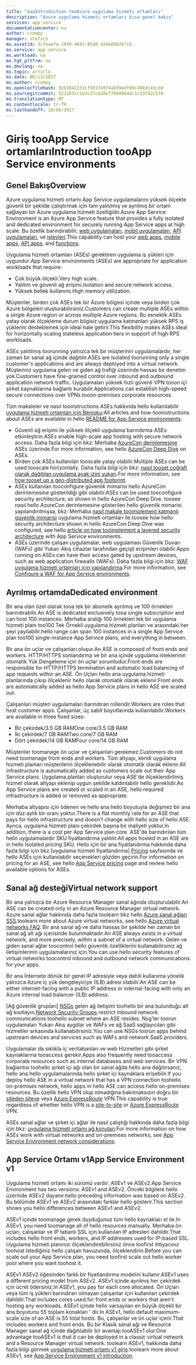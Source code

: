 ```yaml
---
title: "aaaIntroduction tooAzure uygulama hizmeti ortamları"
description: "Azure uygulama hizmeti ortamları kısa genel bakış"
services: app-service
documentationcenter: na
author: ccompy
manager: stefsch
ms.assetid: 3c7eaefa-1850-4643-8540-428e8982b7cb
ms.service: app-service
ms.workload: na
ms.tgt_pltfrm: na
ms.devlang: na
ms.topic: article
ms.date: 06/13/2017
ms.author: ccompy
ms.openlocfilehash: 9261041333cf59374974a039edf89c4983c45cdd
ms.sourcegitcommit: 523283cc1b3c37c428e77850964dc1c33742c5f0
ms.translationtype: MT
ms.contentlocale: tr-TR
ms.lasthandoff: 10/06/2017
---
```

# <a name="introduction-tooapp-service-environments"></a><span data-ttu-id="81d4f-103">Giriş tooApp Service ortamları</span><span class="sxs-lookup"><span data-stu-id="81d4f-103">Introduction tooApp Service environments</span></span> #
 
## <a name="overview"></a><span data-ttu-id="81d4f-104">Genel Bakış</span><span class="sxs-lookup"><span data-stu-id="81d4f-104">Overview</span></span> ##

<span data-ttu-id="81d4f-105">Azure uygulama hizmeti ortamı App Service uygulamalarını yüksek ölçekte güvenli bir şekilde çalıştırmak için tam yalıtılmış ve ayrılmış bir ortam sağlayan bir Azure uygulama hizmeti özelliğidir.</span><span class="sxs-lookup"><span data-stu-id="81d4f-105">Azure App Service Environment is an Azure App Service feature that provides a fully isolated and dedicated environment for securely running App Service apps at high scale.</span></span> <span data-ttu-id="81d4f-106">Bu özellik barındırabilir, [web uygulamaları][webapps], [mobil uygulamaları][mobileapps], [API uygulamaları][APIapps], ve [işlevleri][Functions].</span><span class="sxs-lookup"><span data-stu-id="81d4f-106">This capability can host your [web apps][webapps], [mobile apps][mobileapps], [API apps][APIapps], and [functions][Functions].</span></span>

<span data-ttu-id="81d4f-107">Uygulama hizmeti ortamları (ASEs) gerektiren uygulama iş yükleri için uygundur:</span><span class="sxs-lookup"><span data-stu-id="81d4f-107">App Service environments (ASEs) are appropriate for application workloads that require:</span></span>

- <span data-ttu-id="81d4f-108">Çok büyük ölçekli.</span><span class="sxs-lookup"><span data-stu-id="81d4f-108">Very high scale.</span></span>
- <span data-ttu-id="81d4f-109">Yalıtım ve güvenli ağ erişimi.</span><span class="sxs-lookup"><span data-stu-id="81d4f-109">Isolation and secure network access.</span></span>
- <span data-ttu-id="81d4f-110">Yüksek bellek kullanımı.</span><span class="sxs-lookup"><span data-stu-id="81d4f-110">High memory utilization.</span></span>

<span data-ttu-id="81d4f-111">Müşteriler, birden çok ASEs tek bir Azure bölgesi içinde veya birden çok Azure bölgeleri oluşturabilirsiniz.</span><span class="sxs-lookup"><span data-stu-id="81d4f-111">Customers can create multiple ASEs within a single Azure region or across multiple Azure regions.</span></span> <span data-ttu-id="81d4f-112">Bu esneklik ASEs yatay olarak ölçekleme durum bilgisiz uygulama katmanları yüksek RPS iş yüklerini desteklemek için ideal hale getirir.</span><span class="sxs-lookup"><span data-stu-id="81d4f-112">This flexibility makes ASEs ideal for horizontally scaling stateless application tiers in support of high RPS workloads.</span></span>

<span data-ttu-id="81d4f-113">ASEs yalıtılmış toorunning yalnızca tek bir müşterinin uygulamalardır, her zaman bir sanal ağ içinde dağıtılır.</span><span class="sxs-lookup"><span data-stu-id="81d4f-113">ASEs are isolated toorunning only a single customer's applications and are always deployed into a virtual network.</span></span> <span data-ttu-id="81d4f-114">Müşteriniz uygulama gelen ve giden ağ trafiği üzerinde hassas bir denetim yok.</span><span class="sxs-lookup"><span data-stu-id="81d4f-114">Customers have fine-grained control over inbound and outbound application network traffic.</span></span> <span data-ttu-id="81d4f-115">Uygulamaları yüksek hızlı güvenli VPN tooon içi şirket kaynaklarına bağlantı kurabilir.</span><span class="sxs-lookup"><span data-stu-id="81d4f-115">Applications can establish high-speed secure connections over VPNs tooon-premises corporate resources.</span></span>

<span data-ttu-id="81d4f-116">Tüm makaleler ve nasıl tooinstructions ASEs hakkında hello kullanılabilir [uygulama hizmeti ortamları için Benioku][ASEReadme]:</span><span class="sxs-lookup"><span data-stu-id="81d4f-116">All articles and how-tooinstructions about ASEs are available in hello [README for App Service environments][ASEReadme]:</span></span>

* <span data-ttu-id="81d4f-117">Güvenli ağ erişimi ile yüksek ölçekli uygulama barındırma ASEs etkinleştirin.</span><span class="sxs-lookup"><span data-stu-id="81d4f-117">ASEs enable high-scale app hosting with secure network access.</span></span> <span data-ttu-id="81d4f-118">Daha fazla bilgi için bkz: Merhaba [AzureCon derinlemesine](https://azure.microsoft.com/documentation/videos/azurecon-2015-deploying-highly-scalable-and-secure-web-and-mobile-apps/) ASEs üzerinde.</span><span class="sxs-lookup"><span data-stu-id="81d4f-118">For more information, see hello [AzureCon Deep Dive](https://azure.microsoft.com/documentation/videos/azurecon-2015-deploying-highly-scalable-and-secure-web-and-mobile-apps/) on ASEs.</span></span>
* <span data-ttu-id="81d4f-119">Birden çok ASEs kullanılan tooscale yatay olabilir.</span><span class="sxs-lookup"><span data-stu-id="81d4f-119">Multiple ASEs can be used tooscale horizontally.</span></span> <span data-ttu-id="81d4f-120">Daha fazla bilgi için bkz: [nasıl tooset coğrafi olarak dağıtılan uygulama ayak izini yukarı](https://azure.microsoft.com/documentation/articles/app-service-app-service-environment-geo-distributed-scale/).</span><span class="sxs-lookup"><span data-stu-id="81d4f-120">For more information, see [how tooset up a geo-distributed app footprint](https://azure.microsoft.com/documentation/articles/app-service-app-service-environment-geo-distributed-scale/).</span></span>
* <span data-ttu-id="81d4f-121">ASEs kullanılan tooconfigure güvenlik mimarisi hello AzureCon derinlemesine gösterildiği gibi olabilir.</span><span class="sxs-lookup"><span data-stu-id="81d4f-121">ASEs can be used tooconfigure security architecture, as shown in hello AzureCon Deep Dive.</span></span> <span data-ttu-id="81d4f-122">toosee nasıl hello AzureCon derinlemesine gösterilen hello güvenlik mimarisi yapılandırılmışsa, bkz: Merhaba [nasıl makale tooimplement katmanlı güvenlik mimarisi](https://docs.microsoft.com/en-us/azure/app-service-web/app-service-app-service-environment-layered-security) uygulama hizmeti ortamları ile.</span><span class="sxs-lookup"><span data-stu-id="81d4f-122">toosee how hello security architecture shown in hello AzureCon Deep Dive was configured, see hello [article on how tooimplement a layered security architecture](https://docs.microsoft.com/en-us/azure/app-service-web/app-service-app-service-environment-layered-security) with App Service environments.</span></span>
* <span data-ttu-id="81d4f-123">ASEs üzerinde çalışan uygulamalar, web uygulaması Güvenlik Duvarı (WAFs) gibi Yukarı Akış cihazlar tarafından geçişli erişimleri olabilir.</span><span class="sxs-lookup"><span data-stu-id="81d4f-123">Apps running on ASEs can have their access gated by upstream devices, such as web application firewalls (WAFs).</span></span> <span data-ttu-id="81d4f-124">Daha fazla bilgi için bkz: [WAF uygulama hizmeti ortamları için yapılandırma](https://docs.microsoft.com/en-us/azure/app-service-web/app-service-app-service-environment-web-application-firewall).</span><span class="sxs-lookup"><span data-stu-id="81d4f-124">For more information, see [Configure a WAF for App Service environments](https://docs.microsoft.com/en-us/azure/app-service-web/app-service-app-service-environment-web-application-firewall).</span></span>

## <a name="dedicated-environment"></a><span data-ttu-id="81d4f-125">Ayrılmış ortamda</span><span class="sxs-lookup"><span data-stu-id="81d4f-125">Dedicated environment</span></span> ##

<span data-ttu-id="81d4f-126">Bir ana olan özel olarak tooa tek bir abonelik ayrılmış ve 100 örnekleri barındırabilir.</span><span class="sxs-lookup"><span data-stu-id="81d4f-126">An ASE is dedicated exclusively tooa single subscription and can host 100 instances.</span></span> <span data-ttu-id="81d4f-127">Merhaba aralığı 100 örnekleri tek bir uygulama hizmeti planı too100 Tek Örnekli uygulama hizmeti planları ve arasındaki her şeyi yayılabilir.</span><span class="sxs-lookup"><span data-stu-id="81d4f-127">hello range can span 100 instances in a single App Service plan too100 single-instance App Service plans, and everything in between.</span></span>

<span data-ttu-id="81d4f-128">Bir ana ön uçlar ve çalışanları oluşur.</span><span class="sxs-lookup"><span data-stu-id="81d4f-128">An ASE is composed of front ends and workers.</span></span> <span data-ttu-id="81d4f-129">HTTP/HTTPS sonlandırma ve bir ana içinde uygulama isteklerinin otomatik Yük Dengeleme için ön uçlar sorumludur.</span><span class="sxs-lookup"><span data-stu-id="81d4f-129">Front ends are responsible for HTTP/HTTPS termination and automatic load balancing of app requests within an ASE.</span></span> <span data-ttu-id="81d4f-130">Ön Uçları hello ana uygulama hizmeti planlarında çıkışı ölçeklenir hello olarak otomatik olarak eklenir.</span><span class="sxs-lookup"><span data-stu-id="81d4f-130">Front ends are automatically added as hello App Service plans in hello ASE are scaled out.</span></span>

<span data-ttu-id="81d4f-131">Çalışanları müşteri uygulamaları barındıran rolleridir.</span><span class="sxs-lookup"><span data-stu-id="81d4f-131">Workers are roles that host customer apps.</span></span> <span data-ttu-id="81d4f-132">Çalışanlar, üç sabit boyutlarında kullanılabilir:</span><span class="sxs-lookup"><span data-stu-id="81d4f-132">Workers are available in three fixed sizes:</span></span>

* <span data-ttu-id="81d4f-133">Bir çekirdek/3.5 GB RAM</span><span class="sxs-lookup"><span data-stu-id="81d4f-133">One core/3.5 GB RAM</span></span>
* <span data-ttu-id="81d4f-134">İki çekirdek/7 GB RAM</span><span class="sxs-lookup"><span data-stu-id="81d4f-134">Two core/7 GB RAM</span></span>
* <span data-ttu-id="81d4f-135">Dört çekirdek/14 GB RAM</span><span class="sxs-lookup"><span data-stu-id="81d4f-135">Four core/14 GB RAM</span></span>

<span data-ttu-id="81d4f-136">Müşteriler toomanage ön uçlar ve çalışanları gerekmez.</span><span class="sxs-lookup"><span data-stu-id="81d4f-136">Customers do not need toomanage front ends and workers.</span></span> <span data-ttu-id="81d4f-137">Tüm altyapı, kendi uygulama hizmeti planları müşterilerin ölçeklenebilir olarak otomatik olarak eklenir.</span><span class="sxs-lookup"><span data-stu-id="81d4f-137">All infrastructure is automatically added as customers scale out their App Service plans.</span></span> <span data-ttu-id="81d4f-138">Uygulama planları oluşturulur veya ASE'de ölçeklendirilmiş hizmet olarak altyapı eklenip uygun şekilde kaldırılabilir hello gereklidir.</span><span class="sxs-lookup"><span data-stu-id="81d4f-138">As App Service plans are created or scaled in an ASE, hello required infrastructure is added or removed as appropriate.</span></span>

<span data-ttu-id="81d4f-139">Merhaba altyapısı için ödenen ve hello ana hello boyutuyla değişmez bir ana için düz aylık bir oranı yoktur.</span><span class="sxs-lookup"><span data-stu-id="81d4f-139">There is a flat monthly rate for an ASE that pays for hello infrastructure and doesn't change with hello size of hello ASE.</span></span> <span data-ttu-id="81d4f-140">Ayrıca, uygulama hizmeti planı çekirdek başına bir maliyeti yoktur.</span><span class="sxs-lookup"><span data-stu-id="81d4f-140">In addition, there is a cost per App Service plan core.</span></span> <span data-ttu-id="81d4f-141">ASE'de barındırılan tüm hello uygulamalardır SKU fiyatlandırma yalıtılır.</span><span class="sxs-lookup"><span data-stu-id="81d4f-141">All apps hosted in an ASE are in hello Isolated pricing SKU.</span></span> <span data-ttu-id="81d4f-142">Hello için bir ana fiyatlandırma hakkında daha fazla bilgi için bkz [uygulama hizmeti fiyatlandırma] [ Pricing] sayfasında ve hello ASEs için kullanılabilir seçenekleri gözden geçirin.</span><span class="sxs-lookup"><span data-stu-id="81d4f-142">For information on pricing for an ASE, see hello [App Service pricing][Pricing] page and review hello available options for ASEs.</span></span>

## <a name="virtual-network-support"></a><span data-ttu-id="81d4f-143">Sanal ağ desteği</span><span class="sxs-lookup"><span data-stu-id="81d4f-143">Virtual network support</span></span> ##

<span data-ttu-id="81d4f-144">Bir ana yalnızca bir Azure Resource Manager sanal ağında oluşturulabilir.</span><span class="sxs-lookup"><span data-stu-id="81d4f-144">An ASE can be created only in an Azure Resource Manager virtual network.</span></span> <span data-ttu-id="81d4f-145">Azure sanal ağlar hakkında daha fazla toolearn bkz hello [Azure sanal ağları SSS](https://azure.microsoft.com/documentation/articles/virtual-networks-faq/).</span><span class="sxs-lookup"><span data-stu-id="81d4f-145">toolearn more about Azure virtual networks, see hello [Azure virtual networks FAQ](https://azure.microsoft.com/documentation/articles/virtual-networks-faq/).</span></span> <span data-ttu-id="81d4f-146">Bir ana sanal ağ ve daha hassas bir şekilde her zaman bir sanal ağ alt ağı içerisinde bulunmaktadır.</span><span class="sxs-lookup"><span data-stu-id="81d4f-146">An ASE always exists in a virtual network, and more precisely, within a subnet of a virtual network.</span></span> <span data-ttu-id="81d4f-147">Gelen ve giden sanal ağlar toocontrol hello güvenlik özelliklerini kullanabilirsiniz ağ iletişimlerinin uygulamalarınız için.</span><span class="sxs-lookup"><span data-stu-id="81d4f-147">You can use hello security features of virtual networks toocontrol inbound and outbound network communications for your apps.</span></span>

<span data-ttu-id="81d4f-148">Bir ana İnternete dönük bir genel IP adresiyle veya dahili kullanıma yönelik yalnızca Azure iç yük dengeleyiciye (ILB) adresi olabilir.</span><span class="sxs-lookup"><span data-stu-id="81d4f-148">An ASE can be either internet-facing with a public IP address or internal-facing with only an Azure internal load balancer (ILB) address.</span></span>

<span data-ttu-id="81d4f-149">[Ağ güvenlik grupları] [ NSGs] gelen ağ iletişimi toohello bir ana bulunduğu alt ağ kısıtlayın.</span><span class="sxs-lookup"><span data-stu-id="81d4f-149">[Network Security Groups][NSGs] restrict inbound network communications toohello subnet where an ASE resides.</span></span> <span data-ttu-id="81d4f-150">Nsg'ler toorun uygulamaları Yukarı Akış aygıtlar ve WAFs ve ağ SaaS sağlayıcıları gibi hizmetler arkasında kullanabilirsiniz.</span><span class="sxs-lookup"><span data-stu-id="81d4f-150">You can use NSGs toorun apps behind upstream devices and services such as WAFs and network SaaS providers.</span></span>

<span data-ttu-id="81d4f-151">Uygulamalar da sıklıkla iç veritabanları ve web Hizmetleri gibi şirket kaynaklarına tooaccess gerekir.</span><span class="sxs-lookup"><span data-stu-id="81d4f-151">Apps also frequently need tooaccess corporate resources such as internal databases and web services.</span></span> <span data-ttu-id="81d4f-152">Bir VPN bağlantısı toohello şirket içi ağı olan bir sanal ağda hello ana dağıtırsanız, hello ana hello uygulamalarında hello şirket içi kaynaklara erişebilir.</span><span class="sxs-lookup"><span data-stu-id="81d4f-152">If you deploy hello ASE in a virtual network that has a VPN connection toohello on-premises network, hello apps in hello ASE can access hello on-premises resources.</span></span> <span data-ttu-id="81d4f-153">Bu özellik hello VPN olup olmadığına bakılmaksızın doğru bir [siteden siteye](https://azure.microsoft.com/documentation/articles/vpn-gateway-site-to-site-create/) veya [Azure ExpressRoute](http://azure.microsoft.com/services/expressroute/) VPN.</span><span class="sxs-lookup"><span data-stu-id="81d4f-153">This capability is true regardless of whether hello VPN is a [site-to-site](https://azure.microsoft.com/documentation/articles/vpn-gateway-site-to-site-create/) or [Azure ExpressRoute](http://azure.microsoft.com/services/expressroute/) VPN.</span></span>

<span data-ttu-id="81d4f-154">ASEs sanal ağlar ve şirket içi ağlar ile nasıl çalıştığı hakkında daha fazla bilgi için bkz: [uygulama hizmeti ortamı ağ konuları][ASENetwork].</span><span class="sxs-lookup"><span data-stu-id="81d4f-154">For more information on how ASEs work with virtual networks and on-premises networks, see [App Service Environment network considerations][ASENetwork].</span></span>

## <a name="app-service-environment-v1"></a><span data-ttu-id="81d4f-155">App Service Ortamı v1</span><span class="sxs-lookup"><span data-stu-id="81d4f-155">App Service Environment v1</span></span> ##

<span data-ttu-id="81d4f-156">Uygulama hizmeti ortamı iki sürümü vardır: ASEv1 ve ASEv2.</span><span class="sxs-lookup"><span data-stu-id="81d4f-156">App Service Environment has two versions: ASEv1 and ASEv2.</span></span> <span data-ttu-id="81d4f-157">Önceki bilgilere hello üzerinde ASEv2 dayanır.</span><span class="sxs-lookup"><span data-stu-id="81d4f-157">hello preceding information was based on ASEv2.</span></span> <span data-ttu-id="81d4f-158">Bu bölümde ASEv1 ve ASEv2 arasındaki farklar hello gösterir.</span><span class="sxs-lookup"><span data-stu-id="81d4f-158">This section shows you hello differences between ASEv1 and ASEv2.</span></span> 

<span data-ttu-id="81d4f-159">ASEv1 içinde toomanage gerek duyduğunuz tüm hello kaynakları el ile.</span><span class="sxs-lookup"><span data-stu-id="81d4f-159">In ASEv1, you need toomanage all of hello resources manually.</span></span> <span data-ttu-id="81d4f-160">Merhaba ön uçları, çalışanlar ve IP tabanlı SSL için kullanılan IP adresleri dahildir.</span><span class="sxs-lookup"><span data-stu-id="81d4f-160">That includes hello front ends, workers, and IP addresses used for IP-based SSL.</span></span> <span data-ttu-id="81d4f-161">Uygulama hizmeti planınızı ölçeklendirebilirsiniz önce toofirst ihtiyacınız toohost istediğiniz hello çalışan havuzunda, ölçeklendirin.</span><span class="sxs-lookup"><span data-stu-id="81d4f-161">Before you can scale out your App Service plan, you need toofirst scale out hello worker pool where you want toohost it.</span></span>

<span data-ttu-id="81d4f-162">ASEv1 ASEv2 öğesinden farklı bir fiyatlandırma modelini kullanır.</span><span class="sxs-lookup"><span data-stu-id="81d4f-162">ASEv1 uses a different pricing model from ASEv2.</span></span> <span data-ttu-id="81d4f-163">ASEv1 içinde ayrılmış her çekirdek için ücret ödersiniz.</span><span class="sxs-lookup"><span data-stu-id="81d4f-163">In ASEv1, you pay for each core allocated.</span></span> <span data-ttu-id="81d4f-164">Ön Uçları veya tüm iş yükleri barındıran olmayan çalışanlar için kullanılan çekirdek dahildir.</span><span class="sxs-lookup"><span data-stu-id="81d4f-164">That includes cores used for front ends or workers that aren't hosting any workloads.</span></span> <span data-ttu-id="81d4f-165">ASEv1 içinde hello varsayılan en büyük ölçekli bir ana boyutunu 55 toplam konakları ' dir.</span><span class="sxs-lookup"><span data-stu-id="81d4f-165">In ASEv1, hello default maximum-scale size of an ASE is 55 total hosts.</span></span> <span data-ttu-id="81d4f-166">Bu, çalışanlar ve ön uçlar içerir.</span><span class="sxs-lookup"><span data-stu-id="81d4f-166">That includes workers and front ends.</span></span> <span data-ttu-id="81d4f-167">Bu bir Klasik sanal ağı ve Resource Manager sanal ağ içinde dağıtılabilir bir avantajı tooASEv1 olur.</span><span class="sxs-lookup"><span data-stu-id="81d4f-167">One advantage tooASEv1 is that it can be deployed in a classic virtual network and a Resource Manager virtual network.</span></span> <span data-ttu-id="81d4f-168">toolearn ASEv1, hakkında daha fazla bilgi görmek [uygulama hizmeti ortamı v1 giriş][ASEv1Intro].</span><span class="sxs-lookup"><span data-stu-id="81d4f-168">toolearn more about ASEv1, see [App Service Environment v1 introduction][ASEv1Intro].</span></span>

<!--Links-->
[Intro]: ./intro.md
[MakeExternalASE]: ./create-external-ase.md
[MakeASEfromTemplate]: ./create-from-template.md
[MakeILBASE]: ./create-ilb-ase.md
[ASENetwork]: ./network-info.md
[ASEReadme]: ./readme.md
[UsingASE]: ./using-an-ase.md
[UDRs]: ../../virtual-network/virtual-networks-udr-overview.md
[NSGs]: ../../virtual-network/virtual-networks-nsg.md
[ConfigureASEv1]: ../../app-service-web/app-service-web-configure-an-app-service-environment.md
[ASEv1Intro]: ../../app-service-web/app-service-app-service-environment-intro.md
[webapps]: ../../app-service-web/app-service-web-overview.md
[mobileapps]: ../../app-service-mobile/app-service-mobile-value-prop.md
[APIapps]: ../../app-service-api/app-service-api-apps-why-best-platform.md
[Functions]: ../../azure-functions/index.yml
[Pricing]: http://azure.microsoft.com/pricing/details/app-service/
[ARMOverview]: ../../azure-resource-manager/resource-group-overview.md
[ConfigureSSL]: ../../app-service-web/web-sites-purchase-ssl-web-site.md
[Kudu]: http://azure.microsoft.com/resources/videos/super-secret-kudu-debug-console-for-azure-web-sites/
[AppDeploy]: ../../app-service-web/web-sites-deploy.md
[ASEWAF]: ../../app-service-web/app-service-app-service-environment-web-application-firewall.md
[AppGW]: ../../application-gateway/application-gateway-web-application-firewall-overview.md
